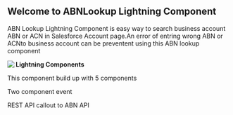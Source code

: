 ## Welcome to ABNLookup Lightning Component 

ABN Lookup Lightning Component is easy way to search business account ABN or ACN in Salesforce Account page.An error of entring wrong ABN or ACNto business account can be preventent using this ABN lookup component
<b></b>
<b></b>
 <p>
<a href="https://imgflip.com/gif/3zhjuz"><img src="https://i.imgflip.com/3zhjuz.gif" BORDER="0" ALIGN="Left"/></a>
 <p> <b>Lightning Components</b></p>
<p>This component build up with 5 components</p>
<p>Two component event</p>
       <p>REST API callout to ABN API</P>
</p>


       
